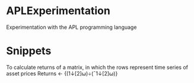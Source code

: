 # APLExperimentation
Experimentation with the APL programming language
# Snippets
To calculate returns of a matrix, in which the rows represent time series of asset prices
Returns ← {(1↓[2]⍵)÷(¯1↓[2]⍵)}
